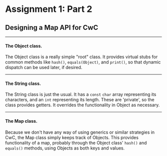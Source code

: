 # Assignment 1: Part 2

## Designing a Map API for CwC

---

#### The Object class.

The Object class is a really simple "root" class. It provides virtual stubs for common methods like `hash()`, `equals(Object)`, and `print()`, so that dynamic dispatch can be used later, if desired.

---

#### The String class.

The String class is just the usual. It has a `const` `char` array representing its characters, and an `int` representing its length. These are 'private', so the class provides getters. It overrides the functionality in Object as necessary.

---

#### The Map class.

Because we don't have any way of using generics or similar strategies in CwC, the Map class simply keeps track of Objects. This provides functionality of a map, probably through the Object class' `hash()` and `equals()` methods, using Objects as both keys and values.
